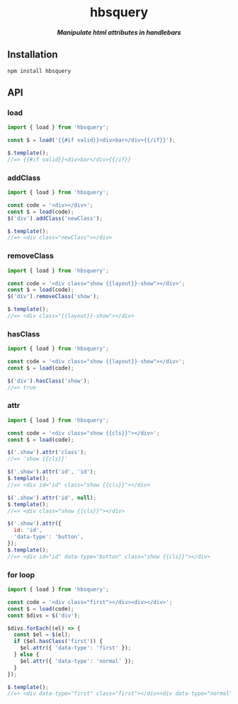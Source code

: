 <h1 align="center">hbsquery</h1>

<h5 align="center">Manipulate html attributes in handlebars</h5>

## Installation

`npm install hbsquery`

## API

### load

```js
import { load } from 'hbsquery';

const $ = load('{{#if valid}}<div>bar</div>{{/if}}');

$.template();
//=> {{#if valid}}<div>bar</div>{{/if}}
```

### addClass

```js
import { load } from 'hbsquery';

const code = '<div></div>';
const $ = load(code);
$('div').addClass('newClass');

$.template();
//=> <div class="newClass"></div>
```

### removeClass

```js
import { load } from 'hbsquery';

const code = '<div class="show {{layout}}-show"></div>';
const $ = load(code);
$('div').removeClass('show');

$.template();
//=> <div class="{{layout}}-show"></div>
```

### hasClass

```js
import { load } from 'hbsquery';

const code = '<div class="show {{layout}}-show"></div>';
const $ = load(code);

$('div').hasClass('show');
//=> true
```

### attr

```js
import { load } from 'hbsquery';

const code = '<div class="show {{cls}}"></div>';
const $ = load(code);

$('.show').attr('class');
//=> 'show {{cls}}'

$('.show').attr('id', 'id');
$.template();
//=> <div id="id" class="show {{cls}}"></div>

$('.show').attr('id', null);
$.template();
//=> <div class="show {{cls}}"></div>

$('.show').attr({
  id: 'id',
  'data-type': 'button',
});
$.template();
//=> <div id="id" data-type="button" class="show {{cls}}"></div>
```

### for loop

```js
import { load } from 'hbsquery';

const code = '<div class="first"></div><div></div>';
const $ = load(code);
const $divs = $('div');

$divs.forEach((el) => {
  const $el = $(el);
  if ($el.hasClass('first')) {
    $el.attr({ 'data-type': 'first' });
  } else {
    $el.attr({ 'data-type': 'normal' });
  }
});

$.template();
//=> <div data-type="first" class="first"></div><div data-type="normal"></div>
```